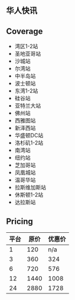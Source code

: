 ## 华人快讯

## Coverage

* 湾区1-2站
* 圣地亚哥站
* 沙城站
* 尔湾站
* 中半岛站
* 波士顿站
* 东湾1-2站
* 硅谷站
* 亚特兰大站
* 佛州站
* 西雅图站
* 新泽西站
* 华盛顿DC站
* 洛杉矶1-2站
* 南湾站
* 纽约站
* 芝加哥站
* 凤凰城站
* 温哥华站 
* 拉斯维加斯站 
* 休斯顿1-2站
* 达拉斯站

## Pricing

| 平台 | 原价 | 优惠价 |
| --- | --- | --- |
|  1 | 120 | n/a |
| 3 | 360 | 324 |
| 6 | 720 | 576 | 
| 12 | 1440 | 1008 |
| 24 | 2880 | 1728 |
